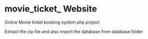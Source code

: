 # movie_ticket_ Website
Online Movie ticket booking system php project

Extract the zip file and also import the database from database folder

